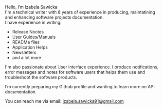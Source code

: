  Hello, I’m Izabela Sawicka\
 I'm a technical writer with 8 years of experience in producing, maintatining and enhancing software projects documentation.\
 I have experience in writing:
 - Release Nootes
 - User Guides/Manuals
 - READMe files
 - Application Helps
 - Newsletters
 - and a lot more

I'm also passionate about User interface experience. I produce notifications, error messages and notes for software users that helps them use and troubleshoot the software products.

I’m currently preparing my Github profile and wanting to learn more on API documentation. 

You can reach me via email: izabela.sawicka91@gmail.com


<!---
SawickaIzabela/SawickaIzabela is a ✨ special ✨ repository because its `README.md` (this file) appears on your GitHub profile.
You can click the Preview link to take a look at your changes.
--->
